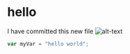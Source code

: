 # hello






I have committed this new file
![alt-text](images/example.jpg)

```javascript
var myVar = "hello world";
```

